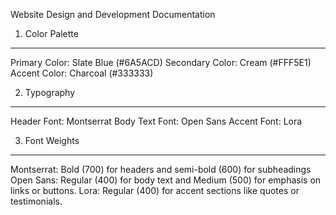Website Design and Development Documentation

1. Color Palette
-----------------------------------
Primary Color: Slate Blue (#6A5ACD)
Secondary Color: Cream (#FFF5E1)
Accent Color: Charcoal (#333333)

2.  Typography
-----------------------------------
Header Font: Montserrat
Body Text Font: Open Sans
Accent Font: Lora

3.  Font Weights
-----------------------------------
Montserrat: Bold (700) for headers and semi-bold (600) for subheadings
Open Sans: Regular (400) for body text and Medium (500) for emphasis on links or buttons.
Lora: Regular (400) for accent sections like quotes or testimonials.